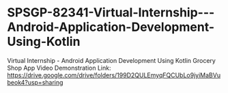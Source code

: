 # SPSGP-82341-Virtual-Internship---Android-Application-Development-Using-Kotlin
Virtual Internship - Android Application Development Using Kotlin
Grocery Shop App Video Demonstration Link: https://drive.google.com/drive/folders/199D2QULEmyqFQCUbLo9jyiMaBVubeok4?usp=sharing
